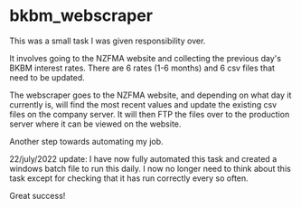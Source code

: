 # bkbm_webscraper

This was a small task I was given responsibility over.

It involves going to the NZFMA website and collecting the previous day's BKBM interest rates. There are 6 rates (1-6
months) and 6 csv files that need to be updated.

The webscraper goes to the NZFMA website, and depending on what day it currently is, will find the most recent values
and update the existing csv files on the company server. It will then FTP the files over to the production server where
it can be viewed on the website.

Another step towards automating my job.

22/july/2022 update:
I have now fully automated this task and created a windows batch file to run this daily. I now no longer need to think
about this task except for checking that it has run correctly every so often.

Great success!